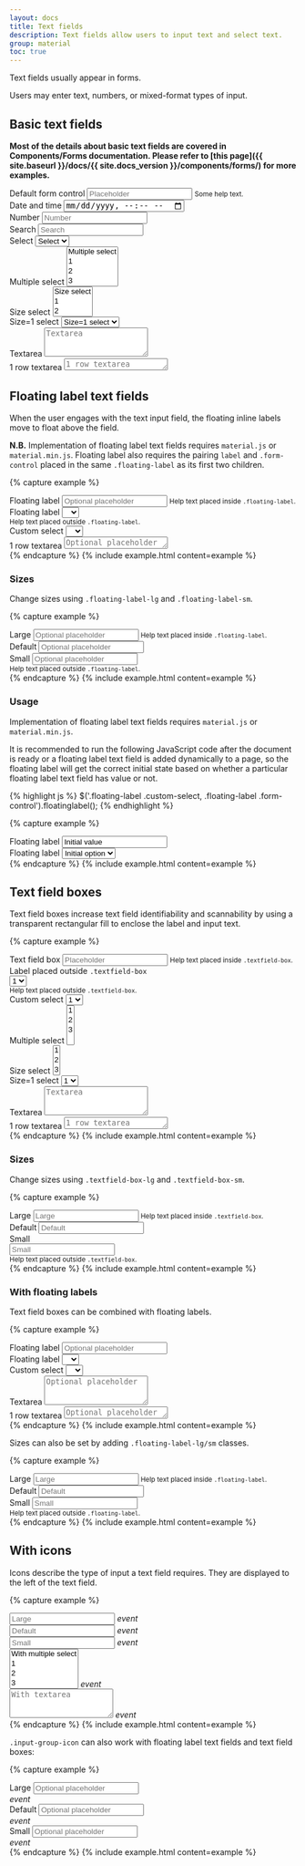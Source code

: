 ```yaml
---
layout: docs
title: Text fields
description: Text fields allow users to input text and select text.
group: material
toc: true
---
```


Text fields usually appear in forms.

Users may enter text, numbers, or mixed-format types of input.

## Basic text fields

**Most of the details about basic text fields are covered in Components/Forms documentation. Please refer to [this page]({{ site.baseurl }}/docs/{{ site.docs_version }}/components/forms/) for more examples.**

<div class="bd-example">
  <div class="form-group">
    <label for="exampleInput1">Default form control</label>
    <input aria-describedby="exampleInput1Help" class="form-control" id="exampleInput1" placeholder="Placeholder" type="text">
    <small id="exampleInput1Help" class="form-text text-muted">Some help text.</small>
  </div>
  <div class="form-group">
    <label for="exampleInput2">Date and time</label>
    <input class="form-control" id="exampleInput2" placeholder="Date and time" type="datetime-local">
  </div>
  <div class="form-group">
    <label for="exampleInput3">Number</label>
    <input class="form-control" id="exampleInput3" placeholder="Number" type="number">
  </div>
  <div class="form-group">
    <label for="exampleInput4">Search</label>
    <input class="form-control" id="exampleInput4" placeholder="Search" type="search">
  </div>
  <div class="form-group">
    <label for="exampleInput5">Select</label>
    <select class="form-control" id="exampleInput5">
      <option>Select</option>
      <option>1</option>
      <option>2</option>
      <option>3</option>
      <option>4</option>
      <option>5</option>
      <option>6</option>
      <option>7</option>
      <option>8</option>
      <option>9</option>
    </select>
  </div>
  <div class="form-group">
    <label for="exampleInput6">Multiple select</label>
    <select class="form-control" id="exampleInput6" multiple>
      <option>Multiple select</option>
      <option>1</option>
      <option>2</option>
      <option>3</option>
      <option>4</option>
      <option>5</option>
      <option>6</option>
      <option>7</option>
      <option>8</option>
      <option>9</option>
    </select>
  </div>
  <div class="form-group">
    <label for="exampleInput7">Size select</label>
    <select class="form-control" id="exampleInput7" size="3">
      <option>Size select</option>
      <option>1</option>
      <option>2</option>
      <option>3</option>
      <option>4</option>
      <option>5</option>
      <option>6</option>
      <option>7</option>
      <option>8</option>
      <option>9</option>
    </select>
  </div>
  <div class="form-group">
    <label for="exampleInput8">Size=1 select</label>
    <select class="form-control" id="exampleInput8" size="1">
      <option>Size=1 select</option>
      <option>1</option>
      <option>2</option>
      <option>3</option>
      <option>4</option>
      <option>5</option>
      <option>6</option>
      <option>7</option>
      <option>8</option>
      <option>9</option>
    </select>
  </div>
  <div class="form-group">
    <label for="exampleInput9">Textarea</label>
    <textarea class="form-control" id="exampleInput9" placeholder="Textarea" rows="3"></textarea>
  </div>
  <div class="form-group">
    <label for="exampleInput10">1 row textarea</label>
    <textarea class="form-control" id="exampleInput10" placeholder="1 row textarea" rows="1"></textarea>
  </div>
</div>

## Floating label text fields

When the user engages with the text input field, the floating inline labels move to float above the field. 

**N.B.** Implementation of floating label text fields requires `material.js` or `material.min.js`. Floating label also requires the pairing `label` and `.form-control` placed in the same `.floating-label` as its first two children.

{% capture example %}
<div class="form-group">
  <div class="floating-label">
    <label for="exampleFloatingLabel1">Floating label</label>
    <input aria-describedby="exampleFloatingLabel1Help" class="form-control" id="exampleFloatingLabel1" placeholder="Optional placeholder" type="text">
    <small id="exampleFloatingLabel1Help" class="form-text text-muted">Help text placed inside <code>.floating-label</code>.</small>
  </div>
</div>
<div class="form-group">
  <div class="floating-label">
    <label for="exampleFloatingLabel2">Floating label</label>
    <select aria-describedby="exampleFloatingLabel2Help" class="form-control" id="exampleFloatingLabel2">
      <option label=" "></option>
      <option>1</option>
      <option>2</option>
      <option>3</option>
    </select>
  </div>
  <small id="exampleFloatingLabel2Help" class="form-text text-muted">Help text placed outside <code>.floating-label</code>.</small>
</div>
<div class="form-group">
  <div class="floating-label">
    <label for="exampleFloatingLabel3">Custom select</label>
    <select class="custom-select" id="exampleFloatingLabel3">
      <option label=" "></option>
      <option>1</option>
      <option>2</option>
      <option>3</option>
    </select>
  </div>
</div>
<div class="form-group">
  <div class="floating-label">
    <label for="exampleFloatingLabel4">1 row textarea</label>
    <textarea class="form-control" id="exampleFloatingLabel4" placeholder="Optional placeholder" rows="1"></textarea>
  </div>
</div>
{% endcapture %}
{% include example.html content=example %}

### Sizes

Change sizes using `.floating-label-lg` and `.floating-label-sm`.

{% capture example %}
<div class="form-group">
  <div class="floating-label floating-label-lg">
    <label for="exampleFloatingLabel5">Large</label>
    <input aria-describedby="exampleFloatingLabel5Help" class="form-control" id="exampleFloatingLabel5" placeholder="Optional placeholder" type="text">
    <small id="exampleFloatingLabel5Help" class="form-text text-muted">Help text placed inside <code>.floating-label</code>.</small>
  </div>
</div>
<div class="form-group">
  <div class="floating-label">
    <label for="exampleFloatingLabel6">Default</label>
    <input class="form-control" id="exampleFloatingLabel6" placeholder="Optional placeholder" type="text">
  </div>
</div>
<div class="form-group">
  <div class="floating-label floating-label-sm">
    <label for="exampleFloatingLabel7">Small</label>
    <input aria-describedby="exampleFloatingLabel7Help" class="form-control" id="exampleFloatingLabel7" placeholder="Optional placeholder" type="text">
  </div>
  <small id="exampleFloatingLabel7Help" class="form-text text-muted">Help text placed outside <code>.floating-label</code>.</small>
</div>
{% endcapture %}
{% include example.html content=example %}

### Usage

Implementation of floating label text fields requires `material.js` or `material.min.js`.

It is recommended to run the following JavaScript code after the document is ready or a floating label text field is added dynamically to a page, so the floating label will get the correct initial state based on whether a particular floating label text field has value or not.

{% highlight js %}
$('.floating-label .custom-select, .floating-label .form-control').floatinglabel();
{% endhighlight %}

{% capture example %}
<div class="form-group">
  <div class="floating-label" id="qweqweqwe">
    <label for="exampleFloatingLabel8">Floating label</label>
    <input class="form-control" id="exampleFloatingLabel8" placeholder="Optional placeholder" type="text" value="Initial value">
  </div>
</div>
<div class="form-group">
  <div class="floating-label" id="asdasdasd">
    <label for="exampleFloatingLabel9">Floating label</label>
    <select class="form-control" id="exampleFloatingLabel9">
      <option label=" "></option>
      <option selected>Initial option</option>
      <option>2</option>
      <option>3</option>
    </select>
  </div>
</div>
{% endcapture %}
{% include example.html content=example %}

## Text field boxes

Text field boxes increase text field identifiability and scannability by using a transparent rectangular fill to enclose the label and input text.

{% capture example %}
<div class="form-group">
  <div class="textfield-box">
    <label class="mb-2" for="exampleTextfieldBox1">Text field box</label>
    <input aria-describedby="exampleTextfieldBox1Help" class="form-control" id="exampleTextfieldBox1" placeholder="Placeholder" type="text">
    <small id="exampleTextfieldBox1Help" class="form-text text-muted">Help text placed inside <code>.textfield-box</code>.</small>
  </div>
</div>
<div class="form-group">
  <label class="mb-2" for="exampleTextfieldBox2">Label placed outside <code>.textfield-box</code></label>
  <div class="textfield-box">
    <select aria-describedby="exampleTextfieldBox2Help" class="form-control" id="exampleTextfieldBox2">
      <option>1</option>
      <option>2</option>
      <option>3</option>
    </select>
  </div>
  <small id="exampleTextfieldBox2Help" class="form-text text-muted">Help text placed outside <code>.textfield-box</code>.</small>
</div>
<div class="form-group">
  <div class="textfield-box">
    <label class="mb-2" for="exampleTextfieldBox3">Custom select</label>
    <select class="custom-select" id="exampleTextfieldBox3">
      <option>1</option>
      <option>2</option>
      <option>3</option>
    </select>
  </div>
</div>
<div class="form-group">
  <div class="textfield-box">
    <label class="mb-2" for="exampleTextfieldBox4">Multiple select</label>
    <select class="form-control" id="exampleTextfieldBox4" multiple>
      <option>1</option>
      <option>2</option>
      <option>3</option>
    </select>
  </div>
</div>
<div class="form-group">
  <div class="textfield-box">
    <label class="mb-2" for="exampleTextfieldBox5">Size select</label>
    <select class="form-control" id="exampleTextfieldBox5" size="3">
      <option>1</option>
      <option>2</option>
      <option>3</option>
    </select>
  </div>
</div>
<div class="form-group">
  <div class="textfield-box">
    <label class="mb-2" for="exampleTextfieldBox6">Size=1 select</label>
    <select class="form-control" id="exampleTextfieldBox6" size="1">
      <option>1</option>
      <option>2</option>
      <option>3</option>
    </select>
  </div>
</div>
<div class="form-group">
  <div class="textfield-box">
    <label for="exampleTextfieldBox7">Textarea</label>
    <textarea class="form-control" id="exampleTextfieldBox7" placeholder="Textarea" rows="3"></textarea>
  </div>
</div>
<div class="form-group">
  <div class="textfield-box">
    <label for="exampleTextfieldBox8">1 row textarea</label>
    <textarea class="form-control" id="exampleTextfieldBox8" placeholder="1 row textarea" rows="1"></textarea>
  </div>
</div>
{% endcapture %}
{% include example.html content=example %}

### Sizes

Change sizes using `.textfield-box-lg` and `.textfield-box-sm`.

{% capture example %}
<div class="form-group">
  <div class="textfield-box textfield-box-lg">
    <label class="mb-2" for="exampleTextfieldBox9">Large</label>
    <input aria-describedby="exampleTextfieldBox9Help" class="form-control" id="exampleTextfieldBox9" placeholder="Large" type="text">
    <small id="exampleTextfieldBox9Help" class="form-text text-muted">Help text placed inside <code>.textfield-box</code>.</small>
  </div>
</div>
<div class="form-group">
  <div class="textfield-box">
    <label class="mb-2" for="exampleTextfieldBox10">Default</label>
    <input class="form-control" id="exampleTextfieldBox10" placeholder="Default" type="text">
  </div>
</div>
<div class="form-group">
  <label class="mb-2" for="exampleTextfieldBox11">Small</label>
  <div class="textfield-box textfield-box-sm">
    <input aria-describedby="exampleTextfieldBox11Help" class="form-control" id="exampleTextfieldBox11" placeholder="Small" type="text">
  </div>
  <small id="exampleTextfieldBox11Help" class="form-text text-muted">Help text placed outside <code>.textfield-box</code>.</small>
</div>
{% endcapture %}
{% include example.html content=example %}

### With floating labels

Text field boxes can be combined with floating labels.

{% capture example %}
<div class="form-group">
  <div class="floating-label textfield-box">
    <label for="exampleFloatingBox1">Floating label</label>
    <input class="form-control" id="exampleFloatingBox1" placeholder="Optional placeholder" type="text">
  </div>
</div>
<div class="form-group">
  <div class="floating-label textfield-box">
    <label for="exampleFloatingBox2">Floating label</label>
    <select class="form-control" id="exampleFloatingBox2">
      <option label=" "></option>
      <option>1</option>
      <option>2</option>
      <option>3</option>
    </select>
  </div>
</div>
<div class="form-group">
  <div class="floating-label textfield-box">
    <label for="exampleFloatingBox3">Custom select</label>
    <select class="custom-select" id="exampleFloatingBox3">
      <option label=" "></option>
      <option>1</option>
      <option>2</option>
      <option>3</option>
    </select>
  </div>
</div>
<div class="form-group">
  <div class="floating-label textfield-box">
    <label for="exampleFloatingBox4">Textarea</label>
    <textarea class="form-control" id="exampleFloatingBox4" placeholder="Optional placeholder" rows="3"></textarea>
  </div>
</div>
<div class="form-group">
  <div class="floating-label textfield-box">
    <label for="exampleFloatingBox5">1 row textarea</label>
    <textarea class="form-control" id="exampleFloatingBox5" placeholder="Optional placeholder" rows="1"></textarea>
  </div>
</div>
{% endcapture %}
{% include example.html content=example %}

Sizes can also be set by adding `.floating-label-lg/sm` classes.

{% capture example %}
<div class="form-group">
  <div class="floating-label floating-label-lg textfield-box">
    <label for="exampleFloatingBox6">Large</label>
    <input aria-describedby="exampleFloatingBox6Help" class="form-control" id="exampleFloatingBox6" placeholder="Large" type="text">
    <small id="exampleFloatingBox6Help" class="form-text text-muted">Help text placed inside <code>.floating-label</code>.</small>
  </div>
</div>
<div class="form-group">
  <div class="floating-label textfield-box">
    <label for="exampleFloatingBox7">Default</label>
    <input class="form-control" id="exampleFloatingBox7" placeholder="Default" type="text">
  </div>
</div>
<div class="form-group">
  <div class="floating-label floating-label-sm textfield-box">
    <label for="exampleFloatingBox8">Small</label>
    <input aria-describedby="exampleFloatingBox8Help" class="form-control" id="exampleFloatingBox8" placeholder="Small" type="text">
  </div>
  <small id="exampleFloatingBox8Help" class="form-text text-muted">Help text placed outside <code>.floating-label</code>.</small>
</div>
{% endcapture %}
{% include example.html content=example %}

## With icons

Icons describe the type of input a text field requires. They are displayed to the left of the text field.

{% capture example %}
<div class="form-group">
  <div class="input-group input-group-lg">
    <input aria-describedby="exampleIconInput1Help" aria-label="Large icon signifier example input" class="form-control" id="exampleIconInput1" placeholder="Large" type="text">
    <span class="input-group-icon" id="exampleIconInput1Help">
      <i class="material-icons">event</i>
    </span>
  </div>
</div>
<div class="form-group">
  <div class="input-group">
    <input aria-describedby="exampleIconInput2Help" aria-label="Default icon signifier example input" class="form-control" id="exampleIconInput2" placeholder="Default" type="text">
    <span class="input-group-icon" id="exampleIconInput2Help">
      <i class="material-icons">event</i>
    </span>
  </div>
</div>
<div class="form-group">
  <div class="input-group input-group-sm">
    <input aria-describedby="exampleIconInput3Help" aria-label="Small icon signifier example input" class="form-control" id="exampleIconInput3" placeholder="Small" type="text">
    <span class="input-group-icon" id="exampleIconInput3Help">
      <i class="material-icons">event</i>
    </span>
  </div>
</div>
<div class="form-group">
  <div class="input-group">
    <select aria-describedby="exampleIconInput4Help" aria-label="Icon signifier with multiple select example" class="form-control" id="exampleIconInput4" multiple>
      <option>With multiple select</option>
      <option>1</option>
      <option>2</option>
      <option>3</option>
    </select>
    <span class="input-group-icon" id="exampleIconInput4Help">
      <i class="material-icons">event</i>
    </span>
  </div>
</div>
<div class="form-group">
  <div class="input-group">
    <textarea aria-describedby="exampleIconInput5Help" aria-label="Icon signifier with textarea example" class="form-control" id="exampleIconInput5" placeholder="With textarea" rows="3"></textarea>
    <span class="input-group-icon" id="exampleIconInput5Help">
      <i class="material-icons">event</i>
    </span>
  </div>
</div>
{% endcapture %}
{% include example.html content=example %}

`.input-group-icon` can also work with floating label text fields and text field boxes:

{% capture example %}
<div class="form-group">
  <div class="input-group input-group-lg">
    <div class="floating-label">
      <label for="exampleIconInput7">Large</label>
      <input aria-describedby="exampleIconInput7Help" class="form-control" id="exampleIconInput7" placeholder="Optional placeholder" type="text">
    </div>
    <span class="input-group-icon" id="exampleIconInput7Help">
      <i class="material-icons">event</i>
    </span>
  </div>
</div>
<div class="form-group">
  <div class="input-group">
    <div class="floating-label">
      <label for="exampleIconInput8">Default</label>
      <input aria-describedby="exampleIconInput8Help" class="form-control" id="exampleIconInput8" placeholder="Optional placeholder" type="text">
    </div>
    <span class="input-group-icon" id="exampleIconInput8Help">
      <i class="material-icons">event</i>
    </span>
  </div>
</div>
<div class="form-group">
  <div class="input-group input-group-sm">
    <div class="floating-label">
      <label for="exampleIconInput9">Small</label>
      <input aria-describedby="exampleIconInput9Help" class="form-control" id="exampleIconInput9" placeholder="Optional placeholder" type="text">
    </div>
    <span class="input-group-icon" id="exampleIconInput9Help">
      <i class="material-icons">event</i>
    </span>
  </div>
</div>
{% endcapture %}
{% include example.html content=example %}
